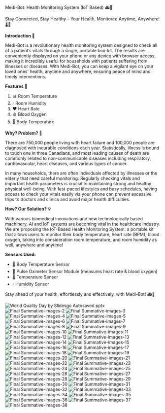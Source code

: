 Medi-Bot: Health Monitoring System (IoT Based) 🚑📱 

Stay Connected, Stay Healthy – Your Health, Monitored Anytime, Anywhere! 🌡️💖

**Introduction 🤖**

Medi-Bot is a revolutionary health monitoring system designed to check all of a patient’s vitals through a single, portable box-kit. The results are conveniently displayed on your phone or any device with browser access, making it incredibly useful for households with patients suffering from illnesses or diseases. With Medi-Bot, you can keep a vigilant eye on your loved ones' health, anytime and anywhere, ensuring peace of mind and timely interventions.

**Features 🔋**

1. 📊 Room Temperature
2. 💧 Room Humidity
3. ❤️ Heart Rate
4. 🩸 Blood Oxygen
5. 🌡️ Body Temperature

**Why? Problem? 🤔**

There are 750,000 people living with heart failure and 100,000 people are diagnosed with incurable conditions each year. Statistically, illness is bound to touch one in three Canadians, and most leading causes of death are commonly related to non-communicable diseases including respiratory, cardiovascular, heart diseases, and various types of cancer.

In many households, there are often individuals affected by illnesses or the elderly that need careful monitoring. Regularly checking vitals and important health parameters is crucial to maintaining strong and healthy physical well-being. With fast-paced lifestyles and busy schedules, having access to check your vitals easily via your phone can prevent excessive trips to doctors and clinics and avoid major health difficulties.

**How? Our Solution? 💡**

With various biomedical innovations and new technologically based machinery, AI and IoT systems are becoming vital in the healthcare industry. We are proposing the IoT-Based Health Monitoring System: a portable kit that allows users to monitor their body temperature, heart rate (BPM), blood oxygen, taking into consideration room temperature, and room humidity as well, anywhere and anytime!

**Sensors Used:**

- 🌡️ Body Temperature Sensor
- 💓 Pulse Oximeter Sensor Module (measures heart rate & blood oxygen)
- 🌡️ Temperature Sensor 
- 💧 Humidity Sensor

Stay ahead of your health, effortlessly and effectively, with Medi-Bot! 🚑📱


![World Quality Day by Slidesgo  Autosaved pptx](https://github.com/aryapatel14/medibot/assets/138143934/31d94f63-6dc8-4cd3-9697-49eb69e8e82f)
![Final Summative-images-2](https://github.com/aryapatel14/medibot/assets/138143934/2e5124c8-48f3-4f0b-ba99-5d9650bf4358)
![Final Summative-images-3](https://github.com/aryapatel14/medibot/assets/138143934/2b33f210-d757-4088-a15f-0b59dfae3ee4)
![Final Summative-images-4](https://github.com/aryapatel14/medibot/assets/138143934/a7027be6-fb43-40ef-8918-b2c101d939e1)
![Final Summative-images-5](https://github.com/aryapatel14/medibot/assets/138143934/1279b9d5-d213-40f6-9cc4-7159efef075a)
![Final Summative-images-6](https://github.com/aryapatel14/medibot/assets/138143934/8a759d65-3fae-4092-92d1-5b8b4fefd095)
![Final Summative-images-7](https://github.com/aryapatel14/medibot/assets/138143934/7e319d0f-f712-4ba8-ba07-9b5c85eeb5f3)
![Final Summative-images-8](https://github.com/aryapatel14/medibot/assets/138143934/9416f58f-f9a4-41fd-be37-b754b8648e98)
![Final Summative-images-9](https://github.com/aryapatel14/medibot/assets/138143934/20de466a-74c6-4fb9-be53-76e5e6fce903)
![Final Summative-images-10](https://github.com/aryapatel14/medibot/assets/138143934/be0ca699-ad87-492b-8b6b-274f3f8a7599)
![Final Summative-images-11](https://github.com/aryapatel14/medibot/assets/138143934/caf5797b-891e-4b07-8798-3a1e2b30dac1)
![Final Summative-images-12](https://github.com/aryapatel14/medibot/assets/138143934/354fcbe7-b110-4417-b5b5-e5b8d6dbb925)
![Final Summative-images-13](https://github.com/aryapatel14/medibot/assets/138143934/0cfe1562-4811-4c95-b8e2-ba38437e91ab)
![Final Summative-images-14](https://github.com/aryapatel14/medibot/assets/138143934/ea87848f-6216-4b8f-b022-5738dd6e0918)
![Final Summative-images-15](https://github.com/aryapatel14/medibot/assets/138143934/ff3bb7a5-6d5e-4747-9ebb-d3bfb59b169b)
![Final Summative-images-16](https://github.com/aryapatel14/medibot/assets/138143934/f7e6df2e-6504-4baa-955f-69b5b7b7aa92)
![Final Summative-images-17](https://github.com/aryapatel14/medibot/assets/138143934/5bf3da16-83af-4e5c-9812-96f77912e11a)
![Final Summative-images-18](https://github.com/aryapatel14/medibot/assets/138143934/86975466-4ea2-4129-a167-92de8a6bd588)
![Final Summative-images-19](https://github.com/aryapatel14/medibot/assets/138143934/603695f2-e1ab-46fd-a97b-b629bd4e645e)
![Final Summative-images-20](https://github.com/aryapatel14/medibot/assets/138143934/3a1a8441-af6b-4f0c-9834-0b81994fab4e)
![Final Summative-images-21](https://github.com/aryapatel14/medibot/assets/138143934/3a306d8f-eeb2-46cc-8736-48b37da0f743)
![Final Summative-images-22](https://github.com/aryapatel14/medibot/assets/138143934/c8b7396a-5d05-4c61-8f75-d4030d913c0c)
![Final Summative-images-23](https://github.com/aryapatel14/medibot/assets/138143934/b661e554-094f-47dd-9367-0b9302ad4a39)
![Final Summative-images-24](https://github.com/aryapatel14/medibot/assets/138143934/3a60fd96-fd9b-4272-97c7-f83c2d62ae6f)
![Final Summative-images-25](https://github.com/aryapatel14/medibot/assets/138143934/27f24420-279e-4efd-8ac2-fe340a90f9c5)
![Final Summative-images-26](https://github.com/aryapatel14/medibot/assets/138143934/64d11c3a-5b93-4551-8509-9d39e9afb185)
![Final Summative-images-27](https://github.com/aryapatel14/medibot/assets/138143934/5edf04af-3fe0-4fac-9057-c600b126f585)
![Final Summative-images-28](https://github.com/aryapatel14/medibot/assets/138143934/fc17877b-7865-4a13-9fc9-368540d0da3a)
![Final Summative-images-29](https://github.com/aryapatel14/medibot/assets/138143934/e64ab3d5-38ff-46b4-bb65-fbf80d1776f3)
![Final Summative-images-30](https://github.com/aryapatel14/medibot/assets/138143934/078d1ba2-7710-4a2f-a685-aa6f64ecade4)
![Final Summative-images-31](https://github.com/aryapatel14/medibot/assets/138143934/482d7646-a911-4244-aac6-69b1121a4cd6)
![Final Summative-images-32](https://github.com/aryapatel14/medibot/assets/138143934/f7a06e47-b93f-48b9-a1e9-3b89434fb185)
![Final Summative-images-33](https://github.com/aryapatel14/medibot/assets/138143934/a0b70b2c-af4f-4d4c-9136-2fbbb5d3f242)
![Final Summative-images-34](https://github.com/aryapatel14/medibot/assets/138143934/a7eab7f6-6744-4685-89f2-31b70d053678)
![Final Summative-images-35](https://github.com/aryapatel14/medibot/assets/138143934/320c7818-dfbd-4699-98fb-c39fe077d8cb)
![Final Summative-images-36](https://github.com/aryapatel14/medibot/assets/138143934/ad82c666-eeed-4220-9978-c862138581da)
![Final Summative-images-37](https://github.com/aryapatel14/medibot/assets/138143934/fe82af38-1ffb-4401-bd67-5b69dd3e9a15)
![Final Summative-images-38](https://github.com/aryapatel14/medibot/assets/138143934/4ffd6d8f-946b-4686-a60d-1ea870f2a292)

